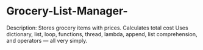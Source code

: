 # Grocery-List-Manager-
Description:  Stores grocery items with prices. Calculates total cost Uses dictionary, list, loop, functions, thread, lambda, append, list comprehension, and operators — all very simply.

